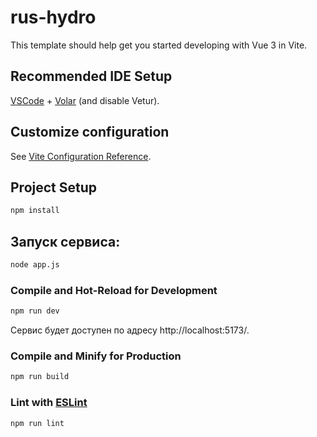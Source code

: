 # rus-hydro

This template should help get you started developing with Vue 3 in Vite.

## Recommended IDE Setup

[VSCode](https://code.visualstudio.com/) + [Volar](https://marketplace.visualstudio.com/items?itemName=Vue.volar) (and disable Vetur).

## Customize configuration

See [Vite Configuration Reference](https://vite.dev/config/).

## Project Setup

```sh
npm install
```

## Запуск сервиса:

```sh
node app.js
```

### Compile and Hot-Reload for Development

```sh
npm run dev
```

Сервис будет доступен по адресу http://localhost:5173/.

### Compile and Minify for Production

```sh
npm run build
```

### Lint with [ESLint](https://eslint.org/)

```sh
npm run lint
```
